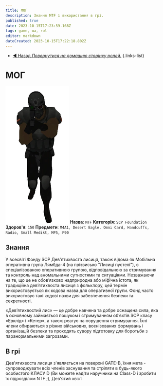 ```yaml
---
title: МОГ
description: Знання MTF і використання в грі.
published: true
date: 2023-10-15T17:23:59.168Z
tags: game, ua, rol
editor: markdown
dateCreated: 2023-10-15T17:22:18.802Z
---
```


- [:arrow_backward: Назад *Повернутися на домашню сторінку ролей.*](/uk/game/jobs)
{.links-list}
# МОГ
![ntf_gun_up.png](/images/roles/ntf_gun_up.png)
**Назва**: `MTF`
**Категорія**: `SCP Foundation`
**Здоров'я**: `150`
**Предмети**: `M4A1, Desert Eagle, Omni Card, Handcuffs, Radio, Small Medikt, MP5, P90`
## Знання

У всесвіті Фонду SCP Дев'ятихвоста лисиця, також відома як Мобільна оперативна група Лямбда-4 (на прізвисько "Лисиці пустелі"), є спеціалізованою оперативною групою, відповідальною за стримування та контроль над аномальними сутностями та ситуаціями. Незважаючи на те, що це не обов’язково надприродна або міфічна істота, як традиційна дев’ятихвоста лисиця з фольклору, цей термін використовується як кодова назва для оперативної групи. Фонд часто використовує такі кодові назви для забезпечення безпеки та секретності.

«Дев’ятихвостий лис» — це добре навчена та добре оснащена сила, яка в основному займається пошуком і стримуванням об’єктів SCP класу «Евклід» і «Кетер», а також реагує на порушення стримування. Їхні члени обираються з різних військових, воєнізованих формувань і організацій безпеки та проходять сувору підготовку для боротьби з паранормальними загрозами.
## В грі
Дев'ятихвоста лисиця з'являється на поверхні GATE-B, їхня мета - супроводжувати всіх членів заснування та стріляти в будь-якого особистого КЛАСУ D (Ви можете надіти наручники на Class-D і зробити їх підрозділом NTF ;), Дев'ятий хвіст